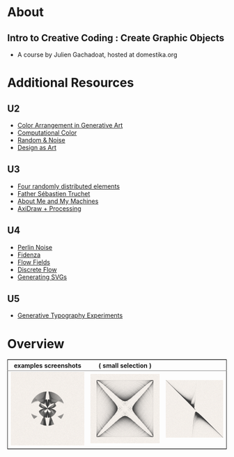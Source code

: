 

# About


## Intro to Creative Coding : Create Graphic Objects

-   A course by Julien Gachadoat, hosted at domestika.org


# Additional Resources


## U2

-   [Color Arrangement in Generative Art](https://tylerxhobbs.com/essays/2021/color-arrangement-in-generative-art)
-   [Computational Color](http://printingcode.runemadsen.com/lecture-color/)
-   [Random & Noise](http://www.generative-gestaltung.de/2/)
-   [Design as Art](https://stream.studieau.co/post/57582069103/design-is-fine-bruno-munari-faces-from-his)


## U3

-   [Four randomly distributed elements](https://www.centrepompidou.fr/fr/ressources/oeuvre/cez6op)
-   [Father Sébastien Truchet](https://jacques-andre.fr/faqtypo/truchet/index.html)
-   [About Me and My Machines](https://robertbalke.de/about/)
-   [AxiDraw + Processing](https://www.generativehut.com/post/axidraw-processing)


## U4

-   [Perlin Noise](https://genekogan.com/code/p5js-perlin-noise/)
-   [Fidenza](https://tylerxhobbs.com/fidenza)
-   [Flow Fields](https://tylerxhobbs.com/essays/2020/flow-fields)
-   [Discrete Flow](https://bendotk.com/#/discrete-flow/)
-   [Generating SVGs](https://observablehq.com/@makio135/generating-svgs/20)


## U5

-   [Generative Typography Experiments](https://www.syedrezaali.com/generative-typography-experiments/)


# Overview

<table border="2" cellspacing="0" cellpadding="6" rules="groups" frame="hsides">


<colgroup>
<col  class="org-left" />

<col  class="org-left" />

<col  class="org-left" />
</colgroup>
<thead>
<tr>
<th scope="col" class="org-left">examples screenshots</th>
<th scope="col" class="org-left">( small selection )</th>
<th scope="col" class="org-left">&#xa0;</th>
</tr>
</thead>

<tbody>
<tr>
<td class="org-left"><img src="./img/img_00.png" alt="img_00.png" width="240" /></td>
<td class="org-left"><img src="./img/img_01.png" alt="img_01.png" width="240" /></td>
<td class="org-left"><img src="./img/img_02.png" alt="img_02.png" width="240" /></td>
</tr>
</tbody>
</table>

